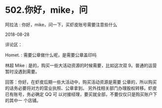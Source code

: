 # 502.你好，mike，问

阿拉法 : 你好，mike，问一下，买虾皮账号需要注意些什么

2018-08-28

评论区：

Homet. : 需要公章做什么呢，是需要公章盖印吗

林超 Mike : 是的，购买一些大活动资源的时候需要，比如这次双 9。普通的运营暂时没遇到需要。

回答：你好。在虾皮后期一些大活动中，购买活动资源是需要 公章的，所以购买的话务必要将对方的营业执照、公章拿到。 另外找相关部门办理股权转移。虾皮已有账号，务必确定 QQ 可 以对接经理，要买就全部，不要仅仅只是购买账户下的其中一 个店铺。